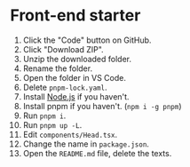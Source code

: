 # Front-end starter

1. Click the "Code" button on GitHub.
1. Click "Download ZIP".
1. Unzip the downloaded folder.
1. Rename the folder.
1. Open the folder in VS Code.
1. Delete `pnpm-lock.yaml`.
1. Install [Node.js](https://nodejs.org/en/download) if you haven't.
1. Install pnpm if you haven't. (`npm i -g pnpm`)
1. Run `pnpm i`.
1. Run `pnpm up -L`.
1. Edit `components/Head.tsx`.
1. Change the name in `package.json`.
1. Open the `README.md` file, delete the texts.

